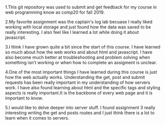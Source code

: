 1.This git repository was used to submit and get feedback for my course in web
programming know as comp20 for fall 2019.

2.My favorite assignment was the captain's log lab becuase I really liked 
working with local storage and just found how the data was saved to be really
interesting. I also feel like I learned a lot while doing it about javascript.

3.I think I have grown quite a bit since the start of this course. I have
learned so much about how the web works and about html and javascript. I have
also become much better at troubleshooting and problem solving when something
isn't working or when how to complete an assigment is unclear.

4.One of the most important things I have learned during this course
is just how the web actually works. Understanding the get, post and submit
requests has been really important in my understanding of how servers work. I 
have also found learning about html and the specific tags and styling aspects
is really important.It is the backbone of every web page and it is important
to know.

5.I would like to delve deeper into server stuff. I found assignment 3 really 
interesting writing the get and posts routes and I just think there is a lot
to learn when it comes to servers. 
